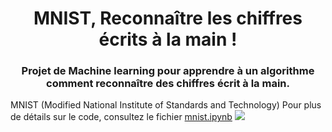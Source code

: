 <h1 align="center" id="top">MNIST, Reconnaître les chiffres écrits à la main !</h1>

<h3 align="center">Projet de Machine learning pour apprendre à un algorithme comment reconnaître des chiffres écrit à la main.</h3>
MNIST (Modified National Institute of Standards and Technology)
Pour plus de détails sur le code, consultez le fichier <a href="https://github.com/EDequidt/mnist/blob/main/mnist.ipynb">mnist.ipynb</a>

<img src="https://ludwig.ai/latest/examples/mnist_colab_notebooks/images/mnist_sample_digits.png" />